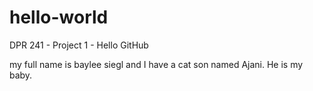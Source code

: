 # hello-world
DPR 241 - Project 1 - Hello GitHub

my full name is baylee siegl and I have a cat son named Ajani. He is my baby.

